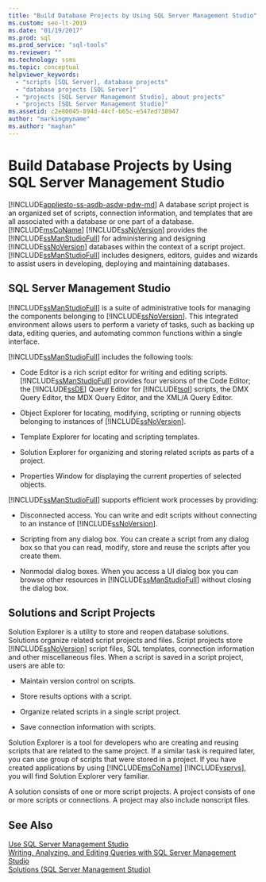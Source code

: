 ```yaml
---
title: "Build Database Projects by Using SQL Server Management Studio"
ms.custom: seo-lt-2019
ms.date: "01/19/2017"
ms.prod: sql
ms.prod_service: "sql-tools"
ms.reviewer: ""
ms.technology: ssms
ms.topic: conceptual
helpviewer_keywords: 
  - "scripts [SQL Server], database projects"
  - "database projects [SQL Server]"
  - "projects [SQL Server Management Studio], about projects"
  - "projects [SQL Server Management Studio]"
ms.assetid: c2e80045-894d-44cf-b65c-e547ed738947
author: "markingmyname"
ms.author: "maghan"
---
```

# Build Database Projects by Using SQL Server Management Studio
[!INCLUDE[appliesto-ss-asdb-asdw-pdw-md](../includes/appliesto-ss-asdb-asdw-pdw-md.md)]
A database script project is an organized set of scripts, connection information, and templates that are all associated with a database or one part of a database. [!INCLUDE[msCoName](../includes/msconame_md.md)] [!INCLUDE[ssNoVersion](../includes/ssnoversion-md.md)] provides the [!INCLUDE[ssManStudioFull](../includes/ssmanstudiofull-md.md)] for administering and designing [!INCLUDE[ssNoVersion](../includes/ssnoversion-md.md)] databases within the context of a script project. [!INCLUDE[ssManStudioFull](../includes/ssmanstudiofull-md.md)] includes designers, editors, guides and wizards to assist users in developing, deploying and maintaining databases.  
  
## SQL Server Management Studio  
[!INCLUDE[ssManStudioFull](../includes/ssmanstudiofull-md.md)] is a suite of administrative tools for managing the components belonging to [!INCLUDE[ssNoVersion](../includes/ssnoversion-md.md)]. This integrated environment allows users to perform a variety of tasks, such as backing up data, editing queries, and automating common functions within a single interface.  
  
[!INCLUDE[ssManStudioFull](../includes/ssmanstudiofull-md.md)] includes the following tools:  
  
-   Code Editor is a rich script editor for writing and editing scripts. [!INCLUDE[ssManStudioFull](../includes/ssmanstudiofull-md.md)] provides four versions of the Code Editor; the [!INCLUDE[ssDE](../includes/ssde_md.md)] Query Editor for [!INCLUDE[tsql](../includes/tsql-md.md)] scripts, the DMX Query Editor, the MDX Query Editor, and the XML/A Query Editor.  
  
-   Object Explorer for locating, modifying, scripting or running objects belonging to instances of [!INCLUDE[ssNoVersion](../includes/ssnoversion-md.md)].  
  
-   Template Explorer for locating and scripting templates.  
  
-   Solution Explorer for organizing and storing related scripts as parts of a project.  
  
-   Properties Window for displaying the current properties of selected objects.  
  
[!INCLUDE[ssManStudioFull](../includes/ssmanstudiofull-md.md)] supports efficient work processes by providing:  
  
-   Disconnected access. You can write and edit scripts without connecting to an instance of [!INCLUDE[ssNoVersion](../includes/ssnoversion-md.md)].  
  
-   Scripting from any dialog box. You can create a script from any dialog box so that you can read, modify, store and reuse the scripts after you create them.  
  
-   Nonmodal dialog boxes. When you access a UI dialog box you can browse other resources in [!INCLUDE[ssManStudioFull](../includes/ssmanstudiofull-md.md)] without closing the dialog box.  
  
## Solutions and Script Projects  
Solution Explorer is a utility to store and reopen database solutions. Solutions organize related script projects and files. Script projects store [!INCLUDE[ssNoVersion](../includes/ssnoversion-md.md)] script files, SQL templates, connection information and other miscellaneous files. When a script is saved in a script project, users are able to:  
  
-   Maintain version control on scripts.  
  
-   Store results options with a script.  
  
-   Organize related scripts in a single script project.  
  
-   Save connection information with scripts.  
  
Solution Explorer is a tool for developers who are creating and reusing scripts that are related to the same project. If a similar task is required later, you can use group of scripts that were stored in a project. If you have created applications by using [!INCLUDE[msCoName](../includes/msconame_md.md)] [!INCLUDE[vsprvs](../includes/vsprvs-md.md)], you will find Solution Explorer very familiar.  
  
A solution consists of one or more script projects. A project consists of one or more scripts or connections. A project may also include nonscript files.  
  
## See Also  
[Use SQL Server Management Studio](../ssms/use-sql-server-management-studio.md)  
[Writing, Analyzing, and Editing Queries with SQL Server Management Studio](https://msdn.microsoft.com/062051e4-4b77-4969-98ae-d2547c24ce3e)  
[Solutions &#40;SQL Server Management Studio&#41;](../ssms/solution/solutions-sql-server-management-studio.md)  
  
